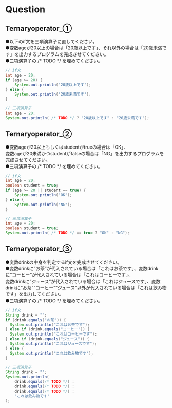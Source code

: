 # Question

## Ternaryoperator_①
●以下のif文を三項演算子に直してください。  
●変数ageが20以上の場合は「20歳以上です」、それ以外の場合は「20歳未満です」を出力するプログラムを完成させてください。  
●三項演算子の /* TODO */ を埋めてください。  
```java
// if文
int age = 20;
if (age >= 20) {
    System.out.println("20歳以上です");
} else {
    System.out.println("20歳未満です");
}
```
```java
// 三項演算子
int age = 20;
System.out.println( /* TODO */ ? "20歳以上です" : "20歳未満です");
```

## Ternaryoperator_②
●変数ageが20以上もしくはstudentがtrueの場合は「OK」、  
 変数ageが20未満かつstudentがfalseの場合は「NG」を出力するプログラムを完成させてください。  
●三項演算子の /* TODO */ を埋めてください。  

```java
// if文
int age = 20;
boolean student = true;
if (age >= 20 || student == true) {
    System.out.println("OK");
} else {
    System.out.println("NG");
}
```
```java
// 三項演算子
int age = 20;
boolean student = true;
System.out.println( /* TODO */ == true ? "OK" : "NG");
```

## Ternaryoperator_③
●変数drinkの中身を判定するif文を完成させてください。  
●変数drinkに”お茶”が代入されている場合は「これはお茶です」、変数drinkに”コーヒー”が代入されている場合は「これはコーヒーです」、  
 変数drinkに”ジュース”が代入されている場合は「これはジュースです」、変数drinkに”お茶””コーヒー””ジュース”以外が代入されている場合は「これは飲み物です」を出力してください。  
●三項演算子の /* TODO */ を埋めてください。

```java
// if文
String drink = "";
if (drink.equals("お茶")) {
  System.out.println("これはお茶です");
} else if (drink.equals("コーヒー")) {
  System.out.println("これはコーヒーです");
} else if (drink.equals("ジュース")) {
  System.out.println("これはジュースです");
} else {
  System.out.println("これは飲み物です");
}
```
```java
// 三項演算子
String drink = "";
System.out.println(
    drink.equals(/* TODO */) : 
    drink.equals(/* TODO */) : 
    drink.equals(/* TODO */) : 
    "これは飲み物です"
);
```
